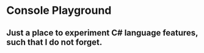 # Console Playground

## Just a place to experiment C# language features, such that I do not forget.